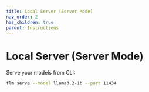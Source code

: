 ```yaml
---
title: Local Server (Server Mode)
nav_order: 2
has_children: true
parent: Instructions
---
```


# Local Server (Server Mode)

Serve your models from CLI:

```bash
flm serve --model llama3.2-1b --port 11434
```
